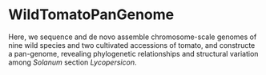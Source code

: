 # WildTomatoPanGenome
Here, we sequence and de novo assemble chromosome-scale genomes of nine wild species and two cultivated accessions of tomato, and constructe a pan-genome, revealing phylogenetic relationships and structural variation among _Solanum_ section _Lycopersicon_.

# 
